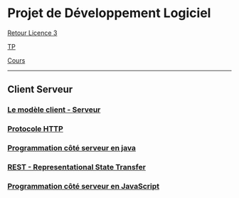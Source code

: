 # Projet de Développement Logiciel


[Retour Licence 3](https://mcheungsen.github.io/cours/ "Licence 3")

[TP](https://lstinfo.emi.u-bordeaux.fr/pdl/)

[Cours](https://lstinfo.emi.u-bordeaux.fr/pdl/cours/)

---

## Client Serveur
### [Le modèle client - Serveur](projet-dev-1.md)

### [Protocole HTTP](projet-dev-2.md)

### [Programmation côté serveur en java](projet-dev-3.md)

### [REST - Representational State Transfer](projet-dev-4.md)

### [Programmation côté serveur en JavaScript](projet-dev-5.md)